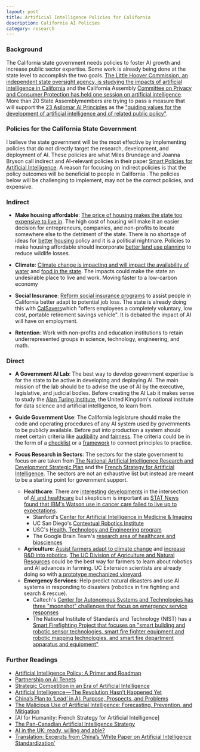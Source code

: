 ```yaml
---
layout: post
title: Artificial Intelligence Policies for California
description: California AI Policies
category: research
---
```


### Background

The California state government needs policies to foster AI growth and increase public sector expertise. Some work is already being done at the state level to accomplish the two goals. [The Little Hoover Commission, an independent state oversight agency, is studying the impacts of artificial intelligence in California](http://www.lhc.ca.gov/report/artificial-intelligence-applications-and-implications) and the California Assembly [Committee on Privacy and Consumer Protection has held one session on artificial intelligence](http://privacycp.assembly.ca.gov/content/2018-oversightinformational-hearings). More than 20 State Assemblymembers are trying to pass a measure that will support the [23 Asilomar AI Principles](https://futureoflife.org/ai-principles/?cn-reloaded=1) as the ["guiding values for the development of artificial intelligence and of related public policy"](https://leginfo.legislature.ca.gov/faces/billTextClient.xhtml?bill_id=201720180ACR215).

### Policies for the California State Government

I believe the state government will be the most effective by implementing policies that do not directly target the research, development, and deployment of AI. These policies are what Miles Brundage and Joanna Bryson call indirect and AI-relevant policies in their paper [Smart Policies for Artificial Intelligence](https://arxiv.org/abs/1608.08196). A reason for focusing on indirect policies is that the policy outcomes will be beneficial to people in California . The policies below will be challenging to implement, may not be the correct policies, and expensive. 

### Indirect

* **Make housing affordable**: [The price of housing makes the state too expensive to live in](http://www.lao.ca.gov/reports/2015/finance/housing-costs/housing-costs.aspx). The high cost of housing will make it an easier decision for entrepreneurs, companies, and non-profits to locate somewhere else to the detriment of the state. There is no shortage of ideas for  [better](https://www.brookings.edu/blog/the-avenue/2018/08/06/both-renters-and-homeowners-could-benefit-from-better-housing-policy/) [housing](https://www.brookings.edu/blog/the-avenue/2018/05/02/nine-rules-for-better-housing-policy/) policy and it is a political nightmare. Policies to make housing affordable should incorporate [better land use planning](http://ucanr.edu/?blogpost=27902&blogasset=96361) to reduce wildlife losses.

* **Climate**: [Climate change is impacting and will impact the availability of water](https://www.mercurynews.com/2018/05/31/california-drought-jerry-brown-sets-permanent-water-conservation-rules-with-new-laws/) and [food in the state](http://www.mdpi.com/2073-4395/8/3/25). The impacts could make the state an undesirable place to live and work. Moving faster to a low-carbon economy 

* **Social Insurance**: [Reform social insurance programs](https://niskanencenter.org/blog/news/report-the-free-market-welfare-state-preserving-dynamism-in-a-volatile-world/) to assist people in California better adapt to potential job loss. The state is already doing this with [CalSavers](https://www.treasurer.ca.gov/scib/)which "offers employees a completely voluntary, low cost, portable retirement savings vehicle". It is debated the impact of AI will have on employment. 

* **Retention**: Work with non-profits and education institutions to retain underrepresented groups in science, technology, engineering, and math. 

### Direct

* **A Government AI Lab**: The best way to develop government expertise is for the state to be active in developing and deploying AI. The main mission of the lab should be to advise the use of AI by the executive, legislative, and judicial bodies. Before creating the AI Lab it makes sense to study the [Alan Turing Institute](https://www.turing.ac.uk/about-us), the United Kingdom's national institute for data science and artificial intelligence, to learn from. 

* **Guide Government Use**: The California legislature should make the code and operating procedures of any AI system used by governments to be publicly available. Before put into production a system should meet certain criteria like [audibility](http://www.fatml.org/resources/principles-for-accountable-algorithms) and [fairness](https://futureoflife.org/ai-principles/?cn-reloaded=1). The criteria could be in the form of a [checklist](https://www.oreilly.com/ideas/of-oaths-and-checklists) or a [framework](https://www.gov.uk/government/publications/data-ethics-framework/data-ethics-framework) to connect principles to practice.

* **Focus Research in Sectors**: The sectors for the state government to focus on are taken from [The National Artificial Intelligence Research and Development Strategic Plan](https://obamawhitehouse.archives.gov/sites/default/files/whitehouse_files/microsites/ostp/NSTC/national_ai_rd_strategic_plan.pdf) and the [French Strategy for Artificial Intelligence](https://www.aiforhumanity.fr/en/). The sectors are not an exhaustive list but instead are meant to be a starting point for government support.
  * **Healthcare**: There are [interesting](https://www.healthit.gov/sites/default/files/jsr-17-task-002_aiforhealthandhealthcare12122017.pdf) [developments](https://thediplomat.com/2018/06/japans-robot-revolution-in-senior-care/) in the intersection of [AI and healthcare](https://www.eurekalert.org/pub_releases/2018-07/uoc--nuc072718.php) but skepticism is important as [STAT News found that IBM's Watson use in cancer care failed to live up to expectations](https://www.statnews.com/2017/09/05/watson-ibm-cancer/).
    * Stanford's [Center for Artificial Intelligence in Medicine & Imaging](https://aimi.stanford.edu/)
    * UC San Diego's [Contextual Robotics Institute](http://jacobsschool.ucsd.edu/contextualrobotics/index.sfe)
    * USC's [Health, Technology and Engineering program](https://hte.usc.edu/)
    * The Google Brain Team's [research area of healthcare and biosciences](https://ai.google/research/teams/brain/)
  * **Agriculture**: [Assist farmers adapt to climate change](http://www.mdpi.com/2073-4395/8/3/25)  and [increase R&D into robotics](https://www.bna.com/farm-robots-need-n73014476434/). [The UC Division of Agriculture and Natural Resources](http://ucanr.edu/) could be the best way for farmers to learn about robotics and AI advances in farming. UC Extension scientists are already doing so with [a prototype mechanized vineyard](http://ucanr.edu/sites/StrategicInitiatives/?blogpost=27519&blogasset=99615).
  * **Emergency Services**: Help predict natural disasters and use AI systems in responding to disasters (robotics in fire fighting and search & rescue).
    * Caltech's [Center for Autonomous Systems and Technologies has three "moonshot" challenges that focus on emergency service responses](http://www.cast.caltech.edu/)
    * The National Institute of Standards and Technology (NIST) has a [Smart Firefighting Project that focuses on "smart building and robotic sensor technologies, smart fire fighter equipment and robotic mapping technologies, and smart fire department apparatus and equipment"](https://www.nist.gov/programs-projects/smart-firefighting-project)

### Further Readings

* [Artificial Intelligence Policy: A Primer and Roadmap](https://papers.ssrn.com/sol3/papers.cfm?abstract_id=3015350)
* [Partnership on AI Tenets](https://www.partnershiponai.org/tenets/)
* [Strategic Competition in an Era of Artificial Intelligence](https://www.cnas.org/publications/reports/strategic-competition-in-an-era-of-artificial-intelligence)
* [Artificial Intelligence — The Revolution Hasn’t Happened Yet](https://medium.com/@mijordan3/artificial-intelligence-the-revolution-hasnt-happened-yet-5e1d5812e1e7)
* [China’s Plan to ‘Lead’ in AI: Purpose, Prospects, and Problems](https://www.newamerica.org/cybersecurity-initiative/blog/chinas-plan-lead-ai-purpose-prospects-and-problems/)
* [The Malicious Use of Artificial Intelligence: Forecasting, Prevention, and Mitigation](https://maliciousaireport.com/)
* [AI for Humanity: French Strategy for Artificial Intelligence]
* [The Pan-Canadian Artificial Intelligence Strategy](https://www.cifar.ca/ai/pan-canadian-artificial-intelligence-strategy)
* [AI in the UK: ready, willing and able?](https://publications.parliament.uk/pa/ld201719/ldselect/ldai/100/10002.htm)
* [Translation: Excerpts from China’s ‘White Paper on Artificial Intelligence Standardization’](https://www.newamerica.org/cybersecurity-initiative/digichina/blog/translation-excerpts-chinas-white-paper-artificial-intelligence-standardization/)
